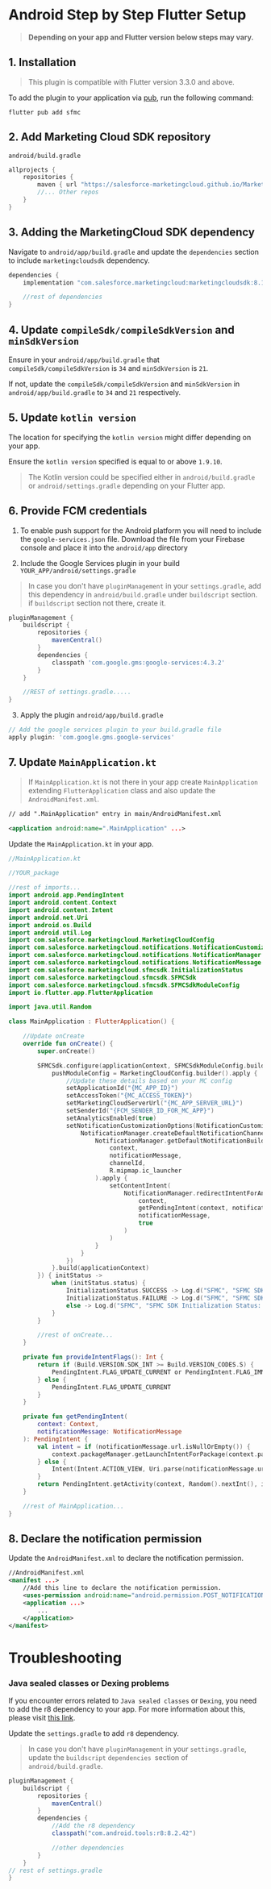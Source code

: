 # Android Step by Step Flutter Setup

> **Depending on your app and Flutter version below steps may vary.**

## 1. Installation

> This plugin is compatible with Flutter version 3.3.0 and above.

To add the plugin to your application via [pub](https://pub.dev/packages/sfmc), run the following command:

```shell
flutter pub add sfmc
```

## 2. Add Marketing Cloud SDK repository

`android/build.gradle`

```groovy
allprojects {
    repositories {
        maven { url "https://salesforce-marketingcloud.github.io/MarketingCloudSDK-Android/repository" }
        //... Other repos
    }
}
```

## 3. Adding the MarketingCloud SDK dependency

Navigate to `android/app/build.gradle` and update the `dependencies` section to include `marketingcloudsdk` dependency.

```groovy
dependencies {
    implementation "com.salesforce.marketingcloud:marketingcloudsdk:8.1.+"

    //rest of dependencies
}
```

## 4. Update `compileSdk/compileSdkVersion` and `minSdkVersion`

Ensure in your `android/app/build.gradle` that `compileSdk/compileSdkVersion` is `34` and `minSdkVersion` is `21`.

If not, update the `compileSdk/compileSdkVersion` and `minSdkVersion` in `android/app/build.gradle` to `34` and `21` respectively.

## 5. Update `kotlin version`

The location for specifying the `kotlin version` might differ depending on your app.

Ensure the `kotlin version` specified is equal to or above `1.9.10`.

> The Kotlin version could be specified either in `android/build.gradle` or `android/settings.gradle` depending on your Flutter app.

## 6. Provide FCM credentials

1. To enable push support for the Android platform you will need to include the `google-services.json` file. Download the file from your Firebase console and place it into the `android/app` directory

2. Include the Google Services plugin in your build
   `YOUR_APP/android/settings.gradle`

> In case you don't have `pluginManagement` in your `settings.gradle`, add this dependency in `android/build.gradle` under `buildscript` section. if `buildscript` section not there, create it.

```groovy
pluginManagement {
    buildscript {
        repositories {
            mavenCentral()
        }
        dependencies {
            classpath 'com.google.gms:google-services:4.3.2'
        }
    }

    //REST of settings.gradle.....
}
```

3. Apply the plugin
   `android/app/build.gradle`

```groovy
// Add the google services plugin to your build.gradle file
apply plugin: 'com.google.gms.google-services'
```

## 7. Update `MainApplication.kt`

> If `MainApplication.kt` is not there in your app create `MainApplication` extending `FlutterApplication` class and also update the `AndroidManifest.xml`.

```xml
// add ".MainApplication" entry in main/AndroidManifest.xml

<application android:name=".MainApplication" ...>
```

Update the `MainApplication.kt` in your app.

```kotlin
//MainApplication.kt

//YOUR_package

//rest of imports...
import android.app.PendingIntent
import android.content.Context
import android.content.Intent
import android.net.Uri
import android.os.Build
import android.util.Log
import com.salesforce.marketingcloud.MarketingCloudConfig
import com.salesforce.marketingcloud.notifications.NotificationCustomizationOptions
import com.salesforce.marketingcloud.notifications.NotificationManager
import com.salesforce.marketingcloud.notifications.NotificationMessage
import com.salesforce.marketingcloud.sfmcsdk.InitializationStatus
import com.salesforce.marketingcloud.sfmcsdk.SFMCSdk
import com.salesforce.marketingcloud.sfmcsdk.SFMCSdkModuleConfig
import io.flutter.app.FlutterApplication

import java.util.Random

class MainApplication : FlutterApplication() {

    //Update onCreate
    override fun onCreate() {
        super.onCreate()

        SFMCSdk.configure(applicationContext, SFMCSdkModuleConfig.build {
            pushModuleConfig = MarketingCloudConfig.builder().apply {
                //Update these details based on your MC config
                setApplicationId("{MC_APP_ID}")
                setAccessToken("{MC_ACCESS_TOKEN}")
                setMarketingCloudServerUrl("{MC_APP_SERVER_URL}")
                setSenderId("{FCM_SENDER_ID_FOR_MC_APP}")
                setAnalyticsEnabled(true)
                setNotificationCustomizationOptions(NotificationCustomizationOptions.create { context: Context, notificationMessage: NotificationMessage ->
                    NotificationManager.createDefaultNotificationChannel(context).let { channelId ->
                        NotificationManager.getDefaultNotificationBuilder(
                            context,
                            notificationMessage,
                            channelId,
                            R.mipmap.ic_launcher
                        ).apply {
                            setContentIntent(
                                NotificationManager.redirectIntentForAnalytics(
                                    context,
                                    getPendingIntent(context, notificationMessage),
                                    notificationMessage,
                                    true
                                )
                            )
                        }
                    }
                })
            }.build(applicationContext)
        }) { initStatus ->
            when (initStatus.status) {
                InitializationStatus.SUCCESS -> Log.d("SFMC", "SFMC SDK Initialization Successful")
                InitializationStatus.FAILURE -> Log.d("SFMC", "SFMC SDK Initialization Failed")
                else -> Log.d("SFMC", "SFMC SDK Initialization Status: Unknown")
            }
        }

        //rest of onCreate...
    }

    private fun provideIntentFlags(): Int {
        return if (Build.VERSION.SDK_INT >= Build.VERSION_CODES.S) {
            PendingIntent.FLAG_UPDATE_CURRENT or PendingIntent.FLAG_IMMUTABLE
        } else {
            PendingIntent.FLAG_UPDATE_CURRENT
        }
    }

    private fun getPendingIntent(
        context: Context,
        notificationMessage: NotificationMessage
    ): PendingIntent {
        val intent = if (notificationMessage.url.isNullOrEmpty()) {
            context.packageManager.getLaunchIntentForPackage(context.packageName)
        } else {
            Intent(Intent.ACTION_VIEW, Uri.parse(notificationMessage.url))
        }
        return PendingIntent.getActivity(context, Random().nextInt(), intent, provideIntentFlags())
    }

    //rest of MainApplication...
}
```

## 8. Declare the notification permission

Update the `AndroidManifest.xml` to declare the notification permission.

```xml
//AndroidManifest.xml
<manifest ...>
    //Add this line to declare the notification permission.
    <uses-permission android:name="android.permission.POST_NOTIFICATIONS"/>
    <application ...>
        ...
    </application>
</manifest>
```

# Troubleshooting

### Java sealed classes or Dexing problems

If you encounter errors related to `Java sealed classes` or `Dexing`, you need to add the r8 dependency to your app. For more information about this, please visit [this link](https://issuetracker.google.com/issues/290412574).

Update the `settings.gradle` to add `r8` dependency.

> In case you don't have `pluginManagement` in your `settings.gradle`, update the `buildscript` `dependencies `section of `android/build.gradle`.

```groovy
pluginManagement {
    buildscript {
        repositories {
            mavenCentral()
        }
        dependencies {
            //Add the r8 dependency
            classpath("com.android.tools:r8:8.2.42")

            //other dependencies
        }
    }
// rest of settings.gradle
}

```
